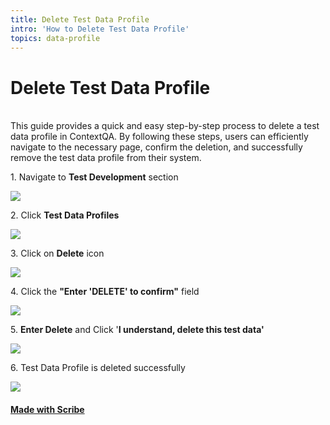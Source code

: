 ```yaml
---
title: Delete Test Data Profile
intro: 'How to Delete Test Data Profile'
topics: data-profile
---
```


# Delete Test Data Profile

\
This guide provides a quick and easy step-by-step process to delete a test data profile in ContextQA. By following these steps, users can efficiently navigate to the necessary page, confirm the deletion, and successfully remove the test data profile from their system.


1\. Navigate to **Test Development** section

![](https://ajeuwbhvhr.cloudimg.io/colony-recorder.s3.amazonaws.com/files/2024-03-04/b2f9650d-0e44-451e-a480-e46cf1ed5af9/user_cropped_screenshot.jpeg?tl_px=0,0&br_px=1075,600&force_format=png&wat_scale=95&wat=1&wat_opacity=0.7&wat_gravity=northwest&wat_url=https://colony-recorder.s3.us-west-1.amazonaws.com/images/watermarks/FB923C_standard.png&wat_pad=2,218)


2\. Click **Test Data Profiles**

![](https://ajeuwbhvhr.cloudimg.io/colony-recorder.s3.amazonaws.com/files/2024-03-04/278f0e26-1970-4f60-954d-da8bed00be48/File.jpeg?tl_px=0,0&br_px=1075,600&force_format=png&wat_scale=95&wat=1&wat_opacity=0.7&wat_gravity=northwest&wat_url=https://colony-recorder.s3.us-west-1.amazonaws.com/images/watermarks/FB923C_standard.png&wat_pad=168,221)


3\. Click on **Delete** icon

![](https://ajeuwbhvhr.cloudimg.io/colony-recorder.s3.amazonaws.com/files/2024-03-04/865fd153-8f9f-4655-8abb-ec25461c69b4/user_cropped_screenshot.jpeg?tl_px=773,0&br_px=1920,640&force_format=png&width=1120.0&wat=1&wat_opacity=0.7&wat_gravity=northwest&wat_url=https://colony-recorder.s3.us-west-1.amazonaws.com/images/watermarks/FB923C_standard.png&wat_pad=939,193)


4\. Click the **"Enter 'DELETE' to confirm"** field

![](https://ajeuwbhvhr.cloudimg.io/colony-recorder.s3.amazonaws.com/files/2024-02-29/acffdee7-7ed6-4707-8cad-b54b53ac27b6/ascreenshot.jpeg?tl_px=13,0&br_px=1732,912&force_format=png&width=1120.0&wat=1&wat_opacity=0.7&wat_gravity=northwest&wat_url=https://colony-recorder.s3.us-west-1.amazonaws.com/images/watermarks/FB923C_standard.png&wat_pad=524,315)


5\. **Enter Delete** and Click '**I understand, delete this test data'**

![](https://ajeuwbhvhr.cloudimg.io/colony-recorder.s3.amazonaws.com/files/2024-02-29/04058bce-ed24-499a-aa29-112ddbd59952/ascreenshot.jpeg?tl_px=137,0&br_px=1856,912&force_format=png&width=1120.0&wat=1&wat_opacity=0.7&wat_gravity=northwest&wat_url=https://colony-recorder.s3.us-west-1.amazonaws.com/images/watermarks/FB923C_standard.png&wat_pad=524,358)


6\. Test Data Profile is deleted successfully

![](https://ajeuwbhvhr.cloudimg.io/colony-recorder.s3.amazonaws.com/files/2024-02-29/8c3effa2-20a2-413c-b41f-ff13c3f89415/ascreenshot.jpeg?tl_px=200,0&br_px=1920,912&force_format=png&width=1120.0&wat=1&wat_opacity=0.7&wat_gravity=northwest&wat_url=https://colony-recorder.s3.us-west-1.amazonaws.com/images/watermarks/FB923C_standard.png&wat_pad=537,247)
#### [Made with Scribe](https://scribehow.com/shared/Delete_Test_Data_Profile__FCmYFH8aTN-RlQ4i-anMEw)


